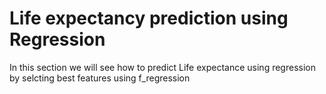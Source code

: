 
# Life expectancy prediction using Regression

In this section we will see how to predict Life expectance using regression by selcting best features using f_regression
